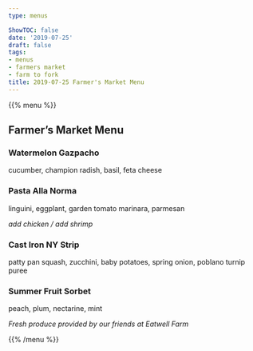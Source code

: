 ```yaml
---
type: menus

ShowTOC: false
date: '2019-07-25'
draft: false
tags:
- menus
- farmers market
- farm to fork
title: 2019-07-25 Farmer's Market Menu
---
```


{{% menu %}}

## Farmer’s Market Menu

### Watermelon Gazpacho

cucumber, champion radish, basil, feta cheese

### Pasta Alla Norma

linguini, eggplant, garden tomato marinara, parmesan

*add chicken / add shrimp*

### Cast Iron NY Strip

patty pan squash, zucchini, baby potatoes,
spring onion, poblano turnip puree

### Summer Fruit Sorbet

peach, plum, nectarine, mint


*Fresh produce provided by our friends at Eatwell Farm*

{{% /menu %}}
